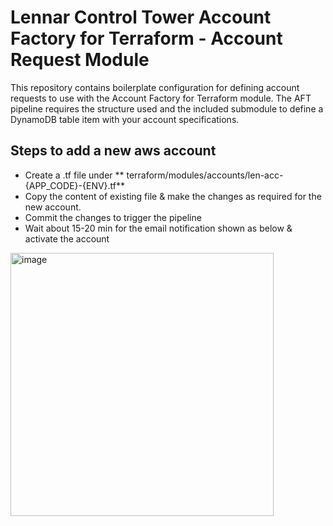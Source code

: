 # Lennar Control Tower Account Factory for Terraform - Account Request Module

This repository contains boilerplate configuration for defining account
requests to use with the Account Factory for Terraform module. The AFT pipeline
requires the structure used and the included submodule to define a DynamoDB
table item with your account specifications. 

## Steps to add a new aws account
- Create a .tf file under ** terraform/modules/accounts/len-acc-{APP_CODE}-{ENV}.tf**
- Copy the content of existing file & make the changes as required for the new account.
- Commit the changes to trigger the pipeline
- Wait about 15-20 min for the email notification shown as below & activate the account
 <img width="421" alt="image" src="https://github.com/jitenderyadavofc/learn-terraform-aft-account-request/assets/157213132/8e696615-7105-44d5-b768-5031698a7667">
  
 

